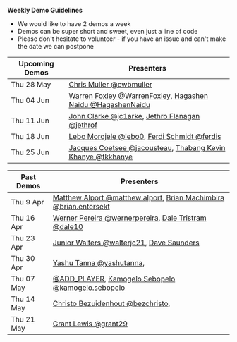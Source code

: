 **Weekly Demo Guidelines**
*  We would like to have 2 demos a week
*  Demos can be super short and sweet, even just a line of code
*  Please don't hesitate to volunteer - if you have an issue and can't make the date we can postpone

|Upcoming Demos|Presenters|
|-|-|
|Thu 28 May|[Chris Muller @cwbmuller](https://gitlab.com/cwbmuller)|
|Thu 04 Jun|[Warren Foxley @WarrenFoxley](https://gitlab.com/WarrenFoxley), [Hagashen Naidu @HagashenNaidu](https://gitlab.com/HagashenNaidu)|
|Thu 11 Jun|[John Clarke @jc1arke](https://gitlab.com/jc1arke), [Jethro Flanagan @jethrof](https://gitlab.com/jethrof)|
|Thu 18 Jun|[Lebo Morojele @lebo0](https://gitlab.com/lebo0), [Ferdi Schmidt @ferdis](https://gitlab.comferdis)|
|Thu 25 Jun|[Jacques Coetsee @jacousteau](https://gitlab.com/jacousteau), [Thabang Kevin Khanye @tkkhanye](https://gitlab.com/tkkhanye)|

|Past Demos|Presenters|
|-|-|
|Thu 9 Apr|[Matthew Alport @matthew.alport](https://gitlab.com/matthew.alport), [Brian Machimbira @brian.entersekt](https://gitlab.com/brian.entersekt)|
|Thu 16 Apr|[Werner Pereira @wernerpereira](https://gitlab.com/wernerpereira), [Dale Tristram @dale10](https://gitlab.com/dale10)|
|Thu 23 Apr|[Junior Walters @walterjc21](https://gitlab.com/@walterjc21), [Dave Saunders]()|
|Thu 30 Apr|[Yashu Tanna @yashutanna](https://gitlab.com/yashutanna), |
|Thu 07 May|[@ADD_PLAYER](https://gitlab.com/), [Kamogelo Sebopelo @kamogelo.sebopelo](https://gitlab.com/kamogelo.sebopelo)|
|Thu 14 May|[Christo Bezuidenhout @bezchristo](https://gitlab.com/bezchristo), |
|Thu 21 May|[Grant Lewis @grant29](https://gitlab.com/grant29)|
